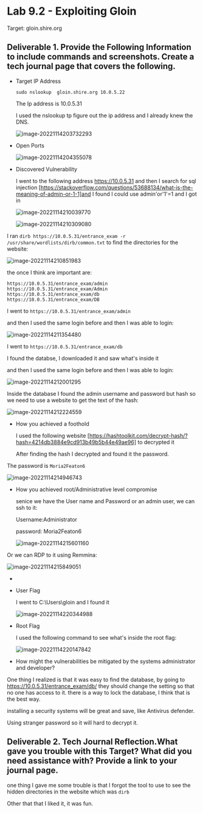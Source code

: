 # Lab 9.2 - Exploiting Gloin

Target: gloin.shire.org

## Deliverable 1. Provide the Following Information to include commands and screenshots. Create a tech journal page that covers the following.



* Target IP Address

  `sudo nslookup  gloin.shire.org 10.0.5.22`

  The Ip address is 10.0.5.31

  I used the nslookup tp figure out the ip address and I already knew the DNS.

  ![image-20221114203732293](./images/2-1.png)

* Open Ports

  ![image-20221114204355078](./images/2-2.png)

* Discovered Vulnerability

  I went to the following address https://10.0.5.31 and then I search for sql injection [https://stackoverflow.com/questions/53688134/what-is-the-meaning-of-admin-or-1-1]and I found I could use admin'or'1'=1 and I got in

  ![image-20221114210039770](./images/2-4.png)

  ![image-20221114210309080](./images/2-5.png)

I ran `dirb https://10.0.5.31/entrance_exam -r /usr/share/wordlists/dirb/common.txt` to find the directories for the website:

![image-20221114210851983](./images/2-6.png)

the once I think are important are:

```
https://10.0.5.31/entrance_exam/admin
https://10.0.5.31/entrance_exam/Admin
https://10.0.5.31/entrance_exam/db
https://10.0.5.31/entrance_exam/DB
```

I went to `https://10.0.5.31/entrance_exam/admin`

and then I used the same login before and then I was able to login:

![image-20221114211354480](./images/2-7.png)

I went to `https://10.0.5.31/entrance_exam/db`

I found the databse, I downloaded it and saw what's inside it

and then I used the same login before and then I was able to login:

![image-20221114212001295](./images/2-8.png)

Inside the database I found the admin username and password but hash so we need to use a website to get the text of the hash:

![image-20221114212224559](./images/2-9.png)



* How you achieved a foothold

  I used the following website [https://hashtoolkit.com/decrypt-hash/?hash=4214db3884e9cd913b49b5b44e49ae96] to decrypted it

  After finding the hash I decrypted and found it the password.

The password is `Moria2Featon6`



![image-20221114214946743](./images/2-10.png)

* How you achieved root/Administrative level compromise

  senice we have the User name and Password or an admin user, we can ssh to it:

  Username:Administrator

  password: Moria2Featon6

  ![image-20221114215601160](./images/2-11.png)

Or we can RDP to it using Remmina:

![image-20221114215849051](./images/2-12.png)

* 

* User Flag

  I went to C:\Users\gloin  and I found it

  ![image-20221114220344988](./images/2-14.png)

* Root Flag

  I used the following command to see what's inside the root flag:

  ![image-20221114220147842](./images/2-13.png)

* How might the vulnerabilities be mitigated by the systems administrator and developer?

One thing I realized is that it was easy to find the database, by going to https://10.0.5.31/entrance_exam/db/ they should change the setting so that no one has access to it. there is a way to lock the database, I think that is the best way.

installing a security systems will be great and save, like Antivirus defender.

Using stranger password so it will hard to decrypt it. 



## Deliverable 2. Tech Journal Reflection.What gave you trouble with this Target? What did you need assistance with? Provide a link to your journal page.

one thing I gave me some trouble is that I forgot the tool to use to see the hidden directories in the website which was `dirb`

Other that that I liked it, it was fun.
